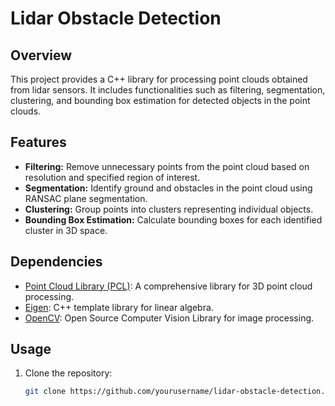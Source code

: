 # Lidar Obstacle Detection

## Overview
This project provides a C++ library for processing point clouds obtained from lidar sensors. It includes functionalities such as filtering, segmentation, clustering, and bounding box estimation for detected objects in the point clouds.

## Features
- **Filtering:** Remove unnecessary points from the point cloud based on resolution and specified region of interest.
- **Segmentation:** Identify ground and obstacles in the point cloud using RANSAC plane segmentation.
- **Clustering:** Group points into clusters representing individual objects.
- **Bounding Box Estimation:** Calculate bounding boxes for each identified cluster in 3D space.

## Dependencies
- [Point Cloud Library (PCL)](https://pointclouds.org/): A comprehensive library for 3D point cloud processing.
- [Eigen](https://eigen.tuxfamily.org/): C++ template library for linear algebra.
- [OpenCV](https://opencv.org/): Open Source Computer Vision Library for image processing.
  
## Usage
1. Clone the repository:
   ```bash
   git clone https://github.com/yourusername/lidar-obstacle-detection.git
